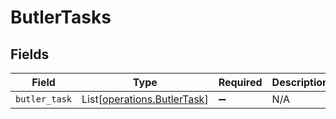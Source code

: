 # ButlerTasks


## Fields

| Field                                                                | Type                                                                 | Required                                                             | Description                                                          |
| -------------------------------------------------------------------- | -------------------------------------------------------------------- | -------------------------------------------------------------------- | -------------------------------------------------------------------- |
| `butler_task`                                                        | List[[operations.ButlerTask](../../models/operations/butlertask.md)] | :heavy_minus_sign:                                                   | N/A                                                                  |